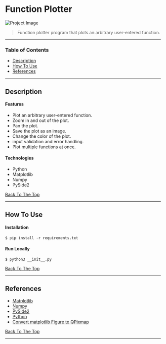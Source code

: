 # Function Plotter

![Project Image](project-image-url)

> Function plotter program that plots an arbitrary user-entered function.

---

### Table of Contents

- [Description](#description)
- [How To Use](#how-to-use)
- [References](#references)

---

## Description

#### Features

- Plot an arbitrary user-entered function.
- Zoom in and out of the plot.
- Pan the plot.
- Save the plot as an image.
- Change the color of the plot.
- input validation and error handling.
- Plot multiple functions at once.

#### Technologies

- Python
- Matplotlib
- Numpy
- PySide2

[Back To The Top](#function-plotter)

---

## How To Use

#### Installation

```Terminal
$ pip install -r requirements.txt
```

#### Run Locally

```Terminal
$ python3 __init__.py 
```

[Back To The Top](#function-plotter)

---

## References

- [Matplotlib](https://matplotlib.org/)
- [Numpy](https://numpy.org/)
- [PySide2](https://pypi.org/project/PySide2/)
- [Python](https://www.python.org/)
- [Convert matplotlib Figure to QPixmap](https://stackoverflow.com/questions/32035251/displaying-latex-in-pyqt-pyside-qtablewidget)

[Back To The Top](#function-plotter)

---
